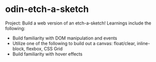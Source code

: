 # odin-etch-a-sketch

Project: Build a web version of an etch-a-sketch! Learnings include the following:

- Build familiarity with DOM manipulation and events
- Utilize one of the following to build out a canvas: float/clear, inline-block, flexbox, CSS Grid
- Build familiarity with hover effects